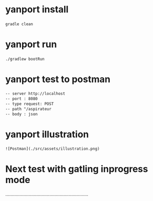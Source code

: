 # yanport install

 `gradle clean`

# yanport run

`./gradlew bootRun`

# yanport test to postman

    -- server http://localhost
    -- port : 8080
    -- type request: POST
    -- path "/aspirateur
    -- body : json

# yanport illustration

    ![Postman](./src/assets/illustration.png)

# Next test with gatling inprogress mode
................................................................